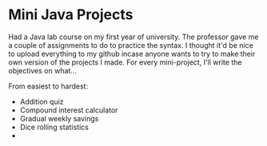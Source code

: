 # Mini Java Projects
Had a Java lab course on my first year of university. The professor gave me a couple of assignments to do to practice the syntax. I thought it'd be nice to upload everything to my github incase anyone wants to try to make their own version of the projects I made. For every mini-project, I'll write the objectives on what...

From easiest to hardest:
- Addition quiz 
- Compound interest calculator
- Gradual weekly savings
- Dice rolling statistics
-

